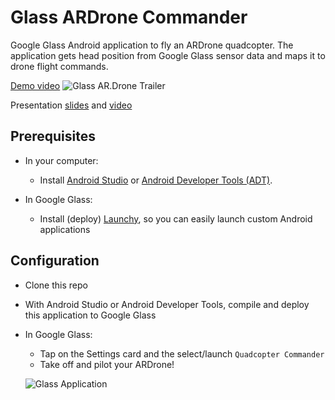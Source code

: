 Glass ARDrone Commander
==========================

Google Glass Android application to fly an ARDrone quadcopter. 
The application gets head position from Google Glass sensor data and maps it to drone flight commands.

[Demo video](//www.youtube.com/embed/ZfS2z_Jh82g?rel=0)
![Glass AR.Drone Trailer](http://jose-troche.github.io/GlassARDroneCommanderPy/img/TrailerThumbnailPlay.png)


Presentation [slides](//www.slideshare.net/slideshow/embed_code/26252508) and [video](//www.youtube.com/embed/kPqzPWC3b5A?rel=0)

## Prerequisites
* In your computer:
    * Install [Android Studio](http://developer.android.com/sdk/installing/studio.html) or
      [Android Developer Tools (ADT)](http://developer.android.com/sdk/installing/bundle.html).

* In Google Glass:
    * Install (deploy) [Launchy](https://github.com/kaze0/launchy), so you can easily launch
      custom Android applications

## Configuration
* Clone this repo
* With Android Studio or Android Developer Tools, compile and deploy this application to Google Glass
* In Google Glass:
    * Tap on the Settings card and the select/launch `Quadcopter Commander`
    * Take off and pilot your ARDrone!

    ![Glass Application](http://jose-troche.github.io/GlassARDroneCommanderPy/img/GlassApp.png)


